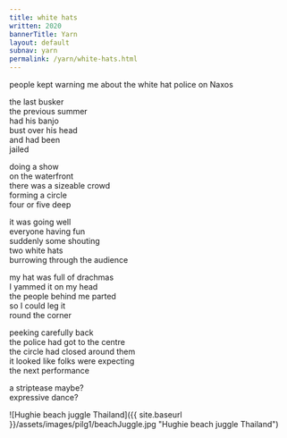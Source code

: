 ```yaml
---
title: white hats 
written: 2020
bannerTitle: Yarn
layout: default
subnav: yarn
permalink: /yarn/white-hats.html
---
```


<div class="poem">
people kept warning me  
about the white hat police  
on Naxos  


the last busker  
the previous summer  
had his banjo  
bust over his head  
and had been  
jailed


doing a show  
on the waterfront  
there was a sizeable crowd  
forming a circle  
four or five deep  


it was going well  
everyone having fun  
suddenly some shouting  
two white hats  
burrowing through the audience  


my hat was full of drachmas  
I yammed it on my head  
the people behind me parted  
so I could leg it  
round the corner  


peeking carefully back  
the police had got to the centre  
the circle had closed around them  
it looked like folks were expecting  
the next performance  


a striptease maybe?  
expressive dance?  
</div>

![Hughie beach juggle Thailand]({{ site.baseurl }}/assets/images/pilg1/beachJuggle.jpg "Hughie beach juggle Thailand")
